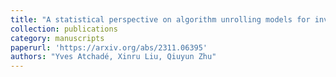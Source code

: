 ```yaml
---
title: "A statistical perspective on algorithm unrolling models for inverse problems"
collection: publications
category: manuscripts
paperurl: 'https://arxiv.org/abs/2311.06395'
authors: "Yves Atchadé, Xinru Liu, Qiuyun Zhu"
---
```

